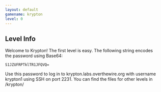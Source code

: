 ```yaml
---
layout: default
gamename: krypton
level: 0
---
```

Level Info
----------
Welcome to Krypton! The first level is easy. The following string
encodes the password using Base64:

    S1JZUFRPTklTR1JFQVQ=

Use this password to log in to krypton.labs.overthewire.org with
username krypton1 using SSH on port 2231. You can find the files for other levels in
/krypton/

